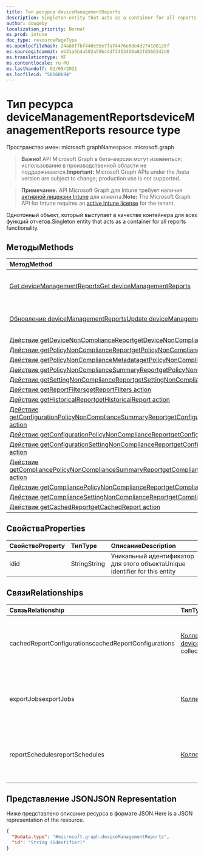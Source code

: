 ```yaml
---
title: Тип ресурса deviceManagementReports
description: Singleton entity that acts as a container for all reports functionality.
author: dougeby
localization_priority: Normal
ms.prod: intune
doc_type: resourcePageType
ms.openlocfilehash: 24a88ffbf440e58e7fa74476e0de4d274108126f
ms.sourcegitcommit: eb31a6b4a582a59b44df3453450a82fd366342d0
ms.translationtype: MT
ms.contentlocale: ru-RU
ms.lasthandoff: 02/09/2021
ms.locfileid: "50160694"
---
```

# <a name="devicemanagementreports-resource-type"></a><span data-ttu-id="c556f-103">Тип ресурса deviceManagementReports</span><span class="sxs-lookup"><span data-stu-id="c556f-103">deviceManagementReports resource type</span></span>

<span data-ttu-id="c556f-104">Пространство имен: microsoft.graph</span><span class="sxs-lookup"><span data-stu-id="c556f-104">Namespace: microsoft.graph</span></span>

> <span data-ttu-id="c556f-105">**Важно!** API Microsoft Graph в бета-версии могут изменяться; использование в производственной области не поддерживается.</span><span class="sxs-lookup"><span data-stu-id="c556f-105">**Important:** Microsoft Graph APIs under the /beta version are subject to change; production use is not supported.</span></span>

> <span data-ttu-id="c556f-106">**Примечание.** API Microsoft Graph для Intune требует наличия [активной лицензии Intune](https://go.microsoft.com/fwlink/?linkid=839381) для клиента.</span><span class="sxs-lookup"><span data-stu-id="c556f-106">**Note:** The Microsoft Graph API for Intune requires an [active Intune license](https://go.microsoft.com/fwlink/?linkid=839381) for the tenant.</span></span>

<span data-ttu-id="c556f-107">Однотонный объект, который выступает в качестве контейнера для всех функций отчетов.</span><span class="sxs-lookup"><span data-stu-id="c556f-107">Singleton entity that acts as a container for all reports functionality.</span></span>

## <a name="methods"></a><span data-ttu-id="c556f-108">Методы</span><span class="sxs-lookup"><span data-stu-id="c556f-108">Methods</span></span>
|<span data-ttu-id="c556f-109">Метод</span><span class="sxs-lookup"><span data-stu-id="c556f-109">Method</span></span>|<span data-ttu-id="c556f-110">Возвращаемый тип</span><span class="sxs-lookup"><span data-stu-id="c556f-110">Return Type</span></span>|<span data-ttu-id="c556f-111">Описание</span><span class="sxs-lookup"><span data-stu-id="c556f-111">Description</span></span>|
|:---|:---|:---|
|[<span data-ttu-id="c556f-112">Get deviceManagementReports</span><span class="sxs-lookup"><span data-stu-id="c556f-112">Get deviceManagementReports</span></span>](../api/intune-reporting-devicemanagementreports-get.md)|[<span data-ttu-id="c556f-113">deviceManagementReports</span><span class="sxs-lookup"><span data-stu-id="c556f-113">deviceManagementReports</span></span>](../resources/intune-reporting-devicemanagementreports.md)|<span data-ttu-id="c556f-114">Чтение свойств и связей объекта [deviceManagementReports.](../resources/intune-reporting-devicemanagementreports.md)</span><span class="sxs-lookup"><span data-stu-id="c556f-114">Read properties and relationships of the [deviceManagementReports](../resources/intune-reporting-devicemanagementreports.md) object.</span></span>|
|[<span data-ttu-id="c556f-115">Обновление deviceManagementReports</span><span class="sxs-lookup"><span data-stu-id="c556f-115">Update deviceManagementReports</span></span>](../api/intune-reporting-devicemanagementreports-update.md)|[<span data-ttu-id="c556f-116">deviceManagementReports</span><span class="sxs-lookup"><span data-stu-id="c556f-116">deviceManagementReports</span></span>](../resources/intune-reporting-devicemanagementreports.md)|<span data-ttu-id="c556f-117">Обновление свойств объекта [deviceManagementReports.](../resources/intune-reporting-devicemanagementreports.md)</span><span class="sxs-lookup"><span data-stu-id="c556f-117">Update the properties of a [deviceManagementReports](../resources/intune-reporting-devicemanagementreports.md) object.</span></span>|
|[<span data-ttu-id="c556f-118">Действие getDeviceNonComplianceReport</span><span class="sxs-lookup"><span data-stu-id="c556f-118">getDeviceNonComplianceReport action</span></span>](../api/intune-reporting-devicemanagementreports-getdevicenoncompliancereport.md)|<span data-ttu-id="c556f-119">Stream</span><span class="sxs-lookup"><span data-stu-id="c556f-119">Stream</span></span>|<span data-ttu-id="c556f-120">Н/Д</span><span class="sxs-lookup"><span data-stu-id="c556f-120">Not yet documented</span></span>|
|[<span data-ttu-id="c556f-121">Действие getPolicyNonComplianceReport</span><span class="sxs-lookup"><span data-stu-id="c556f-121">getPolicyNonComplianceReport action</span></span>](../api/intune-reporting-devicemanagementreports-getpolicynoncompliancereport.md)|<span data-ttu-id="c556f-122">Stream</span><span class="sxs-lookup"><span data-stu-id="c556f-122">Stream</span></span>|<span data-ttu-id="c556f-123">Н/Д</span><span class="sxs-lookup"><span data-stu-id="c556f-123">Not yet documented</span></span>|
|[<span data-ttu-id="c556f-124">Действие getPolicyNonComplianceMetadata</span><span class="sxs-lookup"><span data-stu-id="c556f-124">getPolicyNonComplianceMetadata action</span></span>](../api/intune-reporting-devicemanagementreports-getpolicynoncompliancemetadata.md)|<span data-ttu-id="c556f-125">Stream</span><span class="sxs-lookup"><span data-stu-id="c556f-125">Stream</span></span>|<span data-ttu-id="c556f-126">Н/Д</span><span class="sxs-lookup"><span data-stu-id="c556f-126">Not yet documented</span></span>|
|[<span data-ttu-id="c556f-127">Действие getPolicyNonComplianceSummaryReport</span><span class="sxs-lookup"><span data-stu-id="c556f-127">getPolicyNonComplianceSummaryReport action</span></span>](../api/intune-reporting-devicemanagementreports-getpolicynoncompliancesummaryreport.md)|<span data-ttu-id="c556f-128">Stream</span><span class="sxs-lookup"><span data-stu-id="c556f-128">Stream</span></span>|<span data-ttu-id="c556f-129">Н/Д</span><span class="sxs-lookup"><span data-stu-id="c556f-129">Not yet documented</span></span>|
|[<span data-ttu-id="c556f-130">Действие getSettingNonComplianceReport</span><span class="sxs-lookup"><span data-stu-id="c556f-130">getSettingNonComplianceReport action</span></span>](../api/intune-reporting-devicemanagementreports-getsettingnoncompliancereport.md)|<span data-ttu-id="c556f-131">Stream</span><span class="sxs-lookup"><span data-stu-id="c556f-131">Stream</span></span>|<span data-ttu-id="c556f-132">Н/Д</span><span class="sxs-lookup"><span data-stu-id="c556f-132">Not yet documented</span></span>|
|[<span data-ttu-id="c556f-133">Действие getReportFilters</span><span class="sxs-lookup"><span data-stu-id="c556f-133">getReportFilters action</span></span>](../api/intune-reporting-devicemanagementreports-getreportfilters.md)|<span data-ttu-id="c556f-134">Stream</span><span class="sxs-lookup"><span data-stu-id="c556f-134">Stream</span></span>|<span data-ttu-id="c556f-135">Н/Д</span><span class="sxs-lookup"><span data-stu-id="c556f-135">Not yet documented</span></span>|
|[<span data-ttu-id="c556f-136">Действие getHistoricalReport</span><span class="sxs-lookup"><span data-stu-id="c556f-136">getHistoricalReport action</span></span>](../api/intune-reporting-devicemanagementreports-gethistoricalreport.md)|<span data-ttu-id="c556f-137">Stream</span><span class="sxs-lookup"><span data-stu-id="c556f-137">Stream</span></span>|<span data-ttu-id="c556f-138">Н/Д</span><span class="sxs-lookup"><span data-stu-id="c556f-138">Not yet documented</span></span>|
|[<span data-ttu-id="c556f-139">Действие getConfigurationPolicyNonComplianceSummaryReport</span><span class="sxs-lookup"><span data-stu-id="c556f-139">getConfigurationPolicyNonComplianceSummaryReport action</span></span>](../api/intune-reporting-devicemanagementreports-getconfigurationpolicynoncompliancesummaryreport.md)|<span data-ttu-id="c556f-140">Stream</span><span class="sxs-lookup"><span data-stu-id="c556f-140">Stream</span></span>|<span data-ttu-id="c556f-141">Н/Д</span><span class="sxs-lookup"><span data-stu-id="c556f-141">Not yet documented</span></span>|
|[<span data-ttu-id="c556f-142">Действие getConfigurationPolicyNonComplianceReport</span><span class="sxs-lookup"><span data-stu-id="c556f-142">getConfigurationPolicyNonComplianceReport action</span></span>](../api/intune-reporting-devicemanagementreports-getconfigurationpolicynoncompliancereport.md)|<span data-ttu-id="c556f-143">Stream</span><span class="sxs-lookup"><span data-stu-id="c556f-143">Stream</span></span>|<span data-ttu-id="c556f-144">Н/Д</span><span class="sxs-lookup"><span data-stu-id="c556f-144">Not yet documented</span></span>|
|[<span data-ttu-id="c556f-145">Действие getConfigurationSettingNonComplianceReport</span><span class="sxs-lookup"><span data-stu-id="c556f-145">getConfigurationSettingNonComplianceReport action</span></span>](../api/intune-reporting-devicemanagementreports-getconfigurationsettingnoncompliancereport.md)|<span data-ttu-id="c556f-146">Stream</span><span class="sxs-lookup"><span data-stu-id="c556f-146">Stream</span></span>|<span data-ttu-id="c556f-147">Н/Д</span><span class="sxs-lookup"><span data-stu-id="c556f-147">Not yet documented</span></span>|
|[<span data-ttu-id="c556f-148">Действие getCompliancePolicyNonComplianceSummaryReport</span><span class="sxs-lookup"><span data-stu-id="c556f-148">getCompliancePolicyNonComplianceSummaryReport action</span></span>](../api/intune-reporting-devicemanagementreports-getcompliancepolicynoncompliancesummaryreport.md)|<span data-ttu-id="c556f-149">Stream</span><span class="sxs-lookup"><span data-stu-id="c556f-149">Stream</span></span>|<span data-ttu-id="c556f-150">Н/Д</span><span class="sxs-lookup"><span data-stu-id="c556f-150">Not yet documented</span></span>|
|[<span data-ttu-id="c556f-151">Действие getCompliancePolicyNonComplianceReport</span><span class="sxs-lookup"><span data-stu-id="c556f-151">getCompliancePolicyNonComplianceReport action</span></span>](../api/intune-reporting-devicemanagementreports-getcompliancepolicynoncompliancereport.md)|<span data-ttu-id="c556f-152">Stream</span><span class="sxs-lookup"><span data-stu-id="c556f-152">Stream</span></span>|<span data-ttu-id="c556f-153">Н/Д</span><span class="sxs-lookup"><span data-stu-id="c556f-153">Not yet documented</span></span>|
|[<span data-ttu-id="c556f-154">Действие getComplianceSettingNonComplianceReport</span><span class="sxs-lookup"><span data-stu-id="c556f-154">getComplianceSettingNonComplianceReport action</span></span>](../api/intune-reporting-devicemanagementreports-getcompliancesettingnoncompliancereport.md)|<span data-ttu-id="c556f-155">Stream</span><span class="sxs-lookup"><span data-stu-id="c556f-155">Stream</span></span>|<span data-ttu-id="c556f-156">Н/Д</span><span class="sxs-lookup"><span data-stu-id="c556f-156">Not yet documented</span></span>|
|[<span data-ttu-id="c556f-157">Действие getCachedReport</span><span class="sxs-lookup"><span data-stu-id="c556f-157">getCachedReport action</span></span>](../api/intune-reporting-devicemanagementreports-getcachedreport.md)|<span data-ttu-id="c556f-158">Stream</span><span class="sxs-lookup"><span data-stu-id="c556f-158">Stream</span></span>|<span data-ttu-id="c556f-159">Н/Д</span><span class="sxs-lookup"><span data-stu-id="c556f-159">Not yet documented</span></span>|

## <a name="properties"></a><span data-ttu-id="c556f-160">Свойства</span><span class="sxs-lookup"><span data-stu-id="c556f-160">Properties</span></span>
|<span data-ttu-id="c556f-161">Свойство</span><span class="sxs-lookup"><span data-stu-id="c556f-161">Property</span></span>|<span data-ttu-id="c556f-162">Тип</span><span class="sxs-lookup"><span data-stu-id="c556f-162">Type</span></span>|<span data-ttu-id="c556f-163">Описание</span><span class="sxs-lookup"><span data-stu-id="c556f-163">Description</span></span>|
|:---|:---|:---|
|<span data-ttu-id="c556f-164">id</span><span class="sxs-lookup"><span data-stu-id="c556f-164">id</span></span>|<span data-ttu-id="c556f-165">String</span><span class="sxs-lookup"><span data-stu-id="c556f-165">String</span></span>|<span data-ttu-id="c556f-166">Уникальный идентификатор для этого объекта</span><span class="sxs-lookup"><span data-stu-id="c556f-166">Unique identifier for this entity</span></span>|

## <a name="relationships"></a><span data-ttu-id="c556f-167">Связи</span><span class="sxs-lookup"><span data-stu-id="c556f-167">Relationships</span></span>
|<span data-ttu-id="c556f-168">Связь</span><span class="sxs-lookup"><span data-stu-id="c556f-168">Relationship</span></span>|<span data-ttu-id="c556f-169">Тип</span><span class="sxs-lookup"><span data-stu-id="c556f-169">Type</span></span>|<span data-ttu-id="c556f-170">Описание</span><span class="sxs-lookup"><span data-stu-id="c556f-170">Description</span></span>|
|:---|:---|:---|
|<span data-ttu-id="c556f-171">cachedReportConfigurations</span><span class="sxs-lookup"><span data-stu-id="c556f-171">cachedReportConfigurations</span></span>|<span data-ttu-id="c556f-172">[Коллекция deviceManagementCachedReportConfiguration](../resources/intune-reporting-devicemanagementcachedreportconfiguration.md)</span><span class="sxs-lookup"><span data-stu-id="c556f-172">[deviceManagementCachedReportConfiguration](../resources/intune-reporting-devicemanagementcachedreportconfiguration.md) collection</span></span>|<span data-ttu-id="c556f-173">Сущность, представляющая конфигурацию кэшного отчета</span><span class="sxs-lookup"><span data-stu-id="c556f-173">Entity representing the configuration of a cached report</span></span>|
|<span data-ttu-id="c556f-174">exportJobs</span><span class="sxs-lookup"><span data-stu-id="c556f-174">exportJobs</span></span>|<span data-ttu-id="c556f-175">[Коллекция deviceManagementExportJob](../resources/intune-reporting-devicemanagementexportjob.md)</span><span class="sxs-lookup"><span data-stu-id="c556f-175">[deviceManagementExportJob](../resources/intune-reporting-devicemanagementexportjob.md) collection</span></span>|<span data-ttu-id="c556f-176">Сущность, представляющая задание для экспорта отчета</span><span class="sxs-lookup"><span data-stu-id="c556f-176">Entity representing a job to export a report</span></span>|
|<span data-ttu-id="c556f-177">reportSchedules</span><span class="sxs-lookup"><span data-stu-id="c556f-177">reportSchedules</span></span>|<span data-ttu-id="c556f-178">[Коллекция deviceManagementReportSchedule](../resources/intune-reporting-devicemanagementreportschedule.md)</span><span class="sxs-lookup"><span data-stu-id="c556f-178">[deviceManagementReportSchedule](../resources/intune-reporting-devicemanagementreportschedule.md) collection</span></span>|<span data-ttu-id="c556f-179">Сущность, представляющая расписание доставки отчетов</span><span class="sxs-lookup"><span data-stu-id="c556f-179">Entity representing a schedule for which reports are delivered</span></span>|

## <a name="json-representation"></a><span data-ttu-id="c556f-180">Представление JSON</span><span class="sxs-lookup"><span data-stu-id="c556f-180">JSON Representation</span></span>
<span data-ttu-id="c556f-181">Ниже представлено описание ресурса в формате JSON.</span><span class="sxs-lookup"><span data-stu-id="c556f-181">Here is a JSON representation of the resource.</span></span>
<!-- {
  "blockType": "resource",
  "keyProperty": "id",
  "@odata.type": "microsoft.graph.deviceManagementReports"
}
-->
``` json
{
  "@odata.type": "#microsoft.graph.deviceManagementReports",
  "id": "String (identifier)"
}
```




